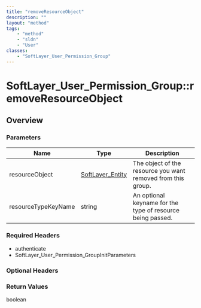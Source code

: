 ```yaml
---
title: "removeResourceObject"
description: ""
layout: "method"
tags:
    - "method"
    - "sldn"
    - "User"
classes:
    - "SoftLayer_User_Permission_Group"
---
```

# SoftLayer_User_Permission_Group::removeResourceObject
## Overview 


### Parameters 
|Name | Type | Description |
| --- | --- | --- |
|resourceObject| <a href='/reference/datatypes/SoftLayer_Entity'>SoftLayer_Entity </a>| The object of the resource you want removed from this group.|
|resourceTypeKeyName| string| An optional keyname for the type of resource being passed.|


### Required Headers
* authenticate
* SoftLayer_User_Permission_GroupInitParameters

### Optional Headers

### Return Values
boolean
